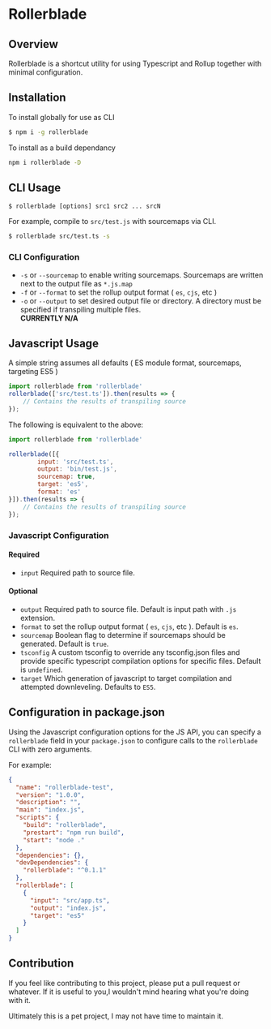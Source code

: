 # Rollerblade

## Overview
Rollerblade is a shortcut utility for using Typescript and Rollup together with minimal configuration.

## Installation

To install globally for use as CLI

```bash
$ npm i -g rollerblade
```

To install as a build dependancy

```bash
npm i rollerblade -D
```

## CLI Usage

```
$ rollerblade [options] src1 src2 ... srcN
```

For example, compile to `src/test.js` with sourcemaps via CLI.

```bash
$ rollerblade src/test.ts -s
```

### CLI Configuration

* `-s` or `--sourcemap` to enable writing sourcemaps. Sourcemaps are written next to the output file as `*.js.map`
* `-f` or `--format` to set the rollup output format ( `es`, `cjs`, etc )
* `-o` or `--output` to set desired output file or directory. A directory must be specified if transpiling multiple files.  
**CURRENTLY N/A**

## Javascript Usage

A simple string assumes all defaults ( ES module format, sourcemaps, targeting ES5 )

```js
import rollerblade from 'rollerblade'
rollerblade(['src/test.ts']).then(results => {
    // Contains the results of transpiling source
});
```

The following is equivalent to the above:

```js
import rollerblade from 'rollerblade'

rollerblade([{
        input: 'src/test.ts',
        output: 'bin/test.js',
        sourcemap: true,
        target: 'es5',
        format: 'es'
}]).then(results => {
    // Contains the results of transpiling source
});
```

### Javascript Configuration

#### Required
* `input` Required path to source file.

#### Optional
* `output` Required path to source file. Default is input path with `.js` extension.
* `format` to set the rollup output format ( `es`, `cjs`, etc ). Default is `es`.
* `sourcemap` Boolean flag to determine if sourcemaps should be generated. Default is `true`.
* `tsconfig` A custom tsconfig to override any tsconfig.json files and provide specific typescript compilation options for specific files. Default is `undefined`.
* `target` Which generation of javascript to target compilation and attempted downleveling. Defaults to `ES5`.

## Configuration in package.json

Using the Javascript configuration options for the JS API, you can specify a `rollerblade` field in your `package.json` to configure calls to the `rollerblade` CLI with zero arguments. 

For example:

```json
{
  "name": "rollerblade-test",
  "version": "1.0.0",
  "description": "",
  "main": "index.js",
  "scripts": {
    "build": "rollerblade",
    "prestart": "npm run build",
    "start": "node ."
  },
  "dependencies": {},
  "devDependencies": {
    "rollerblade": "^0.1.1"
  },
  "rollerblade": [
    {
      "input": "src/app.ts",
      "output": "index.js",
      "target": "es5"
    }
  ]
}
```

## Contribution

If you feel like contributing to this project, please put a pull request or whatever. If it is useful to you,I wouldn't mind hearing what you're doing with it. 

Ultimately this is a pet project, I may not have time to maintain it.